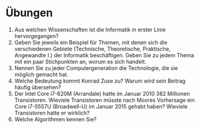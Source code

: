 # Übungen

  1. Aus welchen Wissenschaften ist die Informatik in erster Linie hervorgegangen?
  2. Geben Sie jeweils ein Beispiel für Themen, mit denen sich die verschiedenen Gebiete (Technische, Theoretische, Praktische, Angewandte I.) der Informatik beschäftigen. Geben Sie zu jedem Thema mit ein paar Stichpunkten an, worum es sich handelt.
  3. Nennen Sie zu jeder Computergeneration die Technologie, die sie möglich gemacht hat.
  4. Welche Bedeutung kommt Konrad Zuse zu? Warum wird sein Beitrag häufig übersehen?
  5. Der Intel Core i7-620M (Arrandale) hatte im Januar 2010 382 Millionen Transistoren. Wieviele Transistoren müsste nach Moores Vorhersage ein Core i7-5557U (Broadwell-U) im Januar 2015 gehabt haben? Wieviele Transistoren hatte er wirklich?
  6. Welche Algorithmen kennen Sie?
